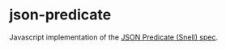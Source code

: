 # json-predicate
Javascript implementation of the [JSON Predicate (Snell) spec](http://tools.ietf.org/id/draft-snell-json-test-01.html).
